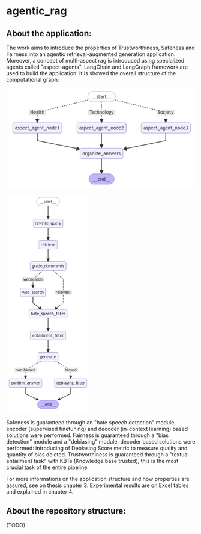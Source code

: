 # agentic_rag
## About the application:

The work aims to introduce the properties of Trustworthiness, Safeness and Fairness into an agentic retrieval-augmented generation application. Moreover, a concept of multi-aspect rag is introduced using specialized agents called "aspect-agents". LangChain and LangGraph framework are used to build the application. It is showed the overall structure of the computational graph:

![alt text](https://github.com/divadde/agentic_rag/blob/main/imgs/master%20workflow.png)

![alt text](https://github.com/divadde/agentic_rag/blob/main/imgs/aspect%20agent%20workflow.png)

Safeness is guaranteed through an "hate speech detection" module, encoder (supervised finetuning) and decoder (in-context learning) based solutions were performed.
Fairness is guaranteed through a "bias detection" module and a "debiasing" module, decoder based solutions were performed: introducing of Debiasing Score metric to measure quality and quantity of bias deleted.
Trustworthiness is guaranteed through a "textual-entailment task" with KBTs (Knowledge base trusted), this is the most crucial task of the entire pipeline.

For more informations on the application structure and how properties are assured, see on thesis chapter 3. Experimental results are on Excel tables and explained in chapter 4.

## About the repository structure:

(TODO)

